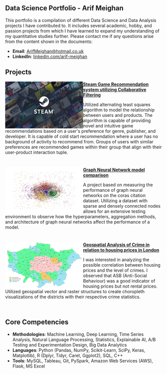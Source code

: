 ## Data Science Portfolio - Arif Meighan

This portfolio is a compilation of different Data Science and Data Analysis projects I have contributed to. It includes several academic, hobby, and passion projects from which I have learned to expand my understanding of my quantitative studies further. Please contact me if any questions arise from the content shown in the documents:

- **Email**: [ArifMeighan@hotmail.co.uk](ArifMeighan@hotmail.co.uk)
- **LinkedIn**: [linkedin.com/arif-meighan](https://www.linkedin.com/in/arif-meighan/)


## Projects


<img align="left" width="250" height="150" src="./img/Steam.jpg"> **[Steam Game Recommendation system utilizing Collaborative Filtering](./Documents/ALS.pdf)**

Utilized alternating least squares algorithm to model the relationship between users and products. The algorithm is capable of providing novel and intuitive game recommendations based on a user's preference for genre, publisher, and developer. It is capable of cold start recommendation where a user has no background of activity to recommend from. Groups of users with similar preferences are recommended games within their group that align with their user-product interaction tuple.

#

<img align="left" width="250" height="150" src="./img/GraphViz.png"> **[Graph Neural Network model comparison](./Documents/GNN.pdf)**

A project based on measuring the performance of graph neural networks on the coras citation dataset. Utilizing a dataset with sparse and densely connected nodes allows for an extensive testing environment to observe how the hyperparameters, aggregation methods, and architecture of graph neural networks affect the performance of a model.

#

<img align="left" width="250" height="150" src="./img/Greaterlondon.png"> **[Geospatial Analysis of Crime in relation to housing prices in London](./Documents/Geospatial.ipynb)**

I was interested in analyzing the possible correlation between housing prices and the level of crimes. I observed that ASB (Anti-Social Behaviour) was a good indicator of housing prices but not rental prices. Utilized geospatial vector and raster structures to create choropleth visualizations of the districts with their respective crime statistics.

<br />


## Core Competencies

- **Methodologies**: Machine Learning, Deep Learning, Time Series Analysis, Natural Language Processing, Statistics, Explainable AI, A/B Testing and Experimentation Design, Big Data Analytics
- **Languages**: Python (Pandas, NumPy, Scikit-Learn, SciPy, Keras, Matplotlib), R (Dplyr, Tidyr, Caret, Ggplot2), SQL, C++
- **Tools**: MySQL, Tableau, Git, PySpark, Amazon Web Services (AWS), Flask, MS Excel
